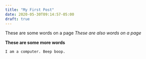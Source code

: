 ```yaml
---
title: "My First Post"
date: 2020-05-30T09:14:57-05:00
draft: true
---
```

These are some words on a page
*These are also words on a page*

**These are some more words**

`I am a computer. Beep boop.`
